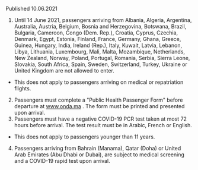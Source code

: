 Published 10.06.2021 
1. Until 14 June 2021, passengers arriving from Albania, Algeria, Argentina, Australia, Austria, Belgium, Bosnia and Herzegovina, Botswana, Brazil, Bulgaria, Cameroon, Congo (Dem. Rep.), Croatia, Cyprus, Czechia, Denmark, Egypt, Estonia, Finland, France, Germany, Ghana, Greece, Guinea, Hungary, India, Ireland (Rep.), Italy, Kuwait, Latvia, Lebanon, Libya, Lithuania, Luxembourg, Mali, Malta, Mozambique, Netherlands, New Zealand, Norway, Poland, Portugal, Romania, Serbia, Sierra Leone, Slovakia, South Africa, Spain, Sweden, Switzerland, Turkey, Ukraine or United Kingdom are not allowed to enter.
- This does not apply to passengers arriving on medical or repatriation flights.
2. Passengers must complete a "Public Health Passenger Form" before departure at <a href="http://www.onda.ma">www.onda.ma</a> . The form must be printed and presented upon arrival.
3. Passengers must have a negative COVID-19 PCR test taken at most 72 hours before arrival. The test result must be in Arabic, French or English.
- This does not apply to passengers younger than 11 years.
4. Passengers arriving from Bahrain (Manama), Qatar (Doha) or United Arab Emirates (Abu Dhabi or Dubai), are subject to medical screening and a COVID-19 rapid test upon arrival.

